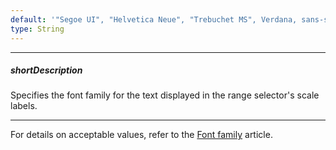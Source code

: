 ```yaml
---
default: '"Segoe UI", "Helvetica Neue", "Trebuchet MS", Verdana, sans-serif'
type: String
---
```

---
##### shortDescription
Specifies the font family for the text displayed in the range selector's scale labels.

---
For details on acceptable values, refer to the [Font family](https://www.w3.org/TR/CSS21/fonts.html#propdef-font-family) article.